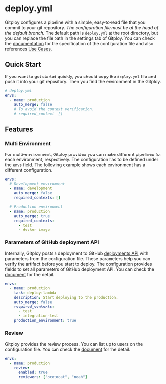 # deploy.yml

Gitploy configures a pipeline with a simple, easy‑to‑read file that you commit to your git repository. *The configuration file must be at the head of the default branch.* The default path is `deploy.yml` at the root directory, but you can replace the file path in the settings tab of Gitploy. You can check the [documentation](../references/deploy.yml.md) for the specification of the configuration file and also references [Use Cases](../tasks/usecases.md).

## Quick Start

If you want to get started quickly, you should copy the `deploy.yml` file and push it into your git repository. Then you find the environment in the Gitploy.

```yaml
# deploy.yml
envs:
  - name: production
    auto_merge: false
    # To avoid the context verification.
    # required_context: []
```

## Features
### Multi Environment

For multi-environment, Gitploy provides you can make different pipelines for each environment, respectively. The configuration has to be defined under the `envs` field. The following example shows each environment has a different configuration.

```yaml
envs:
  # Development environment
  - name: development
    auto_merge: false
    required_contexts: []

  # Production environment
  - name: production
    auto_merge: true
    required_contexts: 
      - test
      - docker-image
```

### Parameters of GitHub deployment API

Internally, Gitploy posts a deployment to GitHub [deployments API](https://docs.github.com/en/rest/reference/repos#create-a-deployment) with parameters from the configuration file. These parameters help you can verify the artifact before you start to deploy.  The configuration provides fields to set all parameters of GitHub deployment API. You can check the [document](../references/deploy.yml.md) for the detail.

```yaml
envs:
  - name: production
    task: deploy:lambda
    description: Start deploying to the production.
    auto_merge: false
    required_contexts:
      - test
      - integration-test
    production_environment: true
```
### Review

Gitploy provides the review process. You can list up to users on the configuration file. You can check the [document](./review.md) for the detail.

```yaml
envs:
  - name: production
    review:
      enabled: true
      reviewers: ["ocotocat", "noah"]
```
